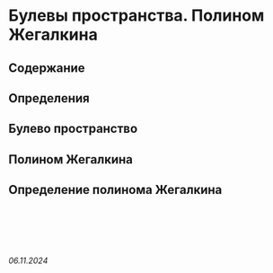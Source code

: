 # Булевы пространства. Полином Жегалкина

## Содержание

## Определения

## Булево пространство

## Полином Жегалкина


## Определение полинома Жегалкина



<br><br>
<br><br>

###### 06.11.2024
